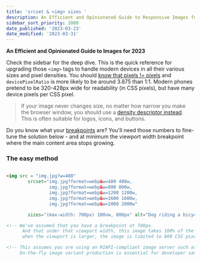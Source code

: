 ```yaml
---
title: 'srcset & <img> sizes '
description: An Efficient and Opinionated Guide to Responsive Images for 2023
sidebar_sort_priority: 1000
date_published: '2023-03-23'
date_modified: '2023-03-31'
---
```


**An Efficient and Opinionated Guide to Images for 2023**

Check the sidebar for the deep dive. This is the quick reference for upgrading those `<img>` tags to handle modern devices in all their various sizes and pixel densities. You should [know that pixels != pixels](/en/pixels-not-pixels) and `devicePixelRatio` is more likely to be around 3.875 than 1:1. Modern phones pretend to be 320-428px wide for readability (in CSS pixels), but have many device pixels per CSS pixel.

> If your image never changes size, no matter how narrow you make the browser window, you should use a [density descriptor instead](/en/density-descriptors). This is often suitable for logos, icons, and buttons.

Do you know what your [breakpoints](/en/breakpoints) are? You'll need those numbers to fine-tune the solution below - and at minimum the viewport width breakpoint where the main content area stops growing.


### The easy method

```html

<img src = "img.jpg?w=480" 
        srcset="img.jpg?format=webp&w=480 480w, 
                img.jpg?format=webp&w=800 800w, 
                img.jpg?format=webp&w=1200 1200w, 
                img.jpg?format=webp&w=1600 1600w, 
                img.jpg?format=webp&w=2000 2000w"

        sizes="(max-width: 700px) 100vw, 800px" alt="Dog riding a bicycle" />

<!-- We've assumed that you have a breakpoint at 700px. 
      And that under that viewport width, this image takes 100% of the width, but
      when the viewport is larger, the image is limited to 800 CSS pixels -->

<!-- This assumes you are using an RIAPI-compliant image server such as Imageflow. 
     On-the-fly image variant production is essential for developer sanity. -->
```
